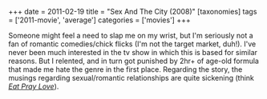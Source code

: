 +++
date = 2011-02-19
title = "Sex And The City (2008)"
[taxonomies]
tags = ['2011-movie', 'average']
categories = ['movies']
+++

Someone might feel a need to slap me on my wrist, but I'm seriously not
a fan of romantic comedies/chick flicks (I'm not the target market,
duh!). I've never been much interested in the tv show in which this is
based for similar reasons. But I relented, and in turn got punished by
2hr+ of age-old formula that made me hate the genre in the first place.
Regarding the story, the musings regarding sexual/romantic relationships
are quite sickening (think [*Eat Pray Love*]).

  [*Eat Pray Love*]: @/eat-pray-love-2010.md
